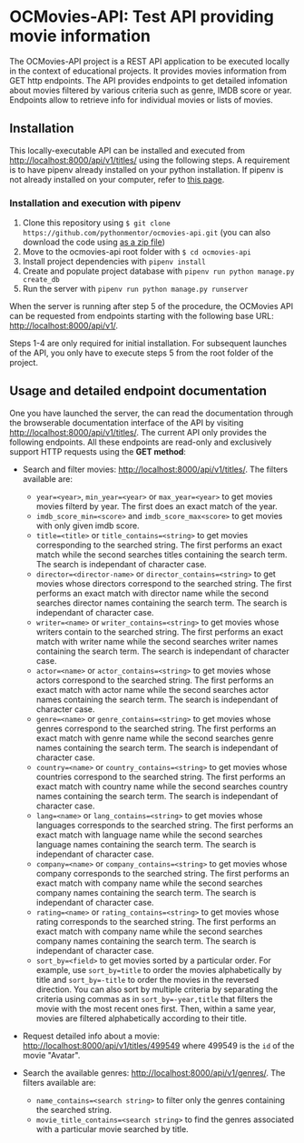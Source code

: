 # OCMovies-API: Test API providing movie information

The OCMovies-API project is a REST API application to be executed locally in the context
of educational projects. It provides movies information from GET http endpoints.
The API provides endpoints to get detailed infomation about movies filtered by
various criteria such as genre, IMDB score or year. Endpoints allow to retrieve
info for individual movies or lists of movies.

## Installation

This locally-executable API can be installed and executed from [http://localhost:8000/api/v1/titles/](http://localhost:8000/api/v1/titles/) using the following steps. A requirement is to have pipenv already installed on your python installation. If pipenv is not already installed on your computer, refer to [this page](docs/pipenv/installation-en.md).

### Installation and execution with pipenv

1. Clone this repository using `$ git clone https://github.com/pythonmentor/ocmovies-api.git` (you can also download the code using [as a zip file](https://github.com/pythonmentor/ocmovies-api/archive/master.zip))
2. Move to the ocmovies-api root folder with `$ cd ocmovies-api`
3. Install project dependencies with `pipenv install` 
4. Create and populate project database with `pipenv run python manage.py create_db`
5. Run the server with `pipenv run python manage.py runserver`

When the server is running after step 5 of the procedure, the OCMovies API can
be requested from endpoints starting with the following base URL: [http://localhost:8000/api/v1/](http://localhost:8000/api/v1/titles/).

Steps 1-4 are only required for initial installation. For subsequent launches
of the API, you only have to execute steps 5 from the root folder of the project.

## Usage and detailed endpoint documentation

One you have launched the server, the can read the documentation through the
browserable documentation interface of the API by visiting [http://localhost:8000/api/v1/titles/](http://localhost:8000/api/v1/titles/). The current API only provides
the following endpoints. All these endpoints are read-only and exclusively 
support HTTP requests using the **GET method**:

- Search and filter movies: [http://localhost:8000/api/v1/titles/](http://localhost:8000/api/v1/titles/). The filters available are:

   - `year=<year>`, `min_year=<year>` or `max_year=<year>` to get movies movies 
   filterd by year. The first does an exact match of the year.
   - `imdb_score_min=<score>` and `imdb_score_max<score>` to get movies with only 
   given imdb score.
   - `title=<title>` or `title_contains=<string>` to get movies corresponding
   to the searched string. The first performs an exact match while the second
   searches titles containing the search term. The search 
   is independant of character case.
   - `director=<director-name>` or `director_contains=<string>` to get movies
   whose directors correspond to the searched string. The first performs an exact match 
   with director name while the second searches director names containing the 
   search term. The search is independant of character case.
   - `writer=<name>` or `writer_contains=<string>` to get movies
   whose writers contain to the searched string. The first performs an exact match 
   with writer name while the second searches writer names containing the 
   search term. The search is independant of character case.
   - `actor=<name>` or `actor_contains=<string>` to get movies
   whose actors correspond to the searched string. The first performs an exact match 
   with actor name while the second searches actor names containing the 
   search term. The search is independant of character case.
   - `genre=<name>` or `genre_contains=<string>` to get movies
   whose genres correspond to the searched string. The first performs an exact match 
   with genre name while the second searches genre names containing the 
   search term. The search is independant of character case.
   - `country=<name>` or `country_contains=<string>` to get movies
   whose countries correspond to the searched string. The first performs an exact match 
   with country name while the second searches country names containing the 
   search term. The search is independant of character case.
   - `lang=<name>` or `lang_contains=<string>` to get movies
   whose languages corresponds to the searched string. The first performs an exact match 
   with language name while the second searches language names containing the 
   search term. The search is independant of character case.
   - `company=<name>` or `company_contains=<string>` to get movies
   whose company corresponds to the searched string. The first performs an exact match 
   with company name while the second searches company names containing the 
   search term. The search is independant of character case.
   - `rating=<name>` or `rating_contains=<string>` to get movies
   whose rating corresponds to the searched string. The first performs an exact match 
   with company name while the second searches company names containing the 
   search term. The search is independant of character case.
   - `sort_by=<field>` to get movies sorted by a particular order. For example,
   use `sort_by=title` to order the movies alphabetically by title and 
   `sort_by=-title` to order the movies in the reversed direction. You can also
   sort by multiple criteria by separating the criteria using commas as in `sort_by=-year,title` that filters the movie with the most recent ones first.
   Then, within a same year, movies are filtered alphabetically according to
   their title.

- Request detailed info about a movie: [http://localhost:8000/api/v1/titles/499549](http://localhost:8000/api/v1/titles/499549) where 499549 is the `id` of the 
movie "Avatar".
- Search the available genres: [http://localhost:8000/api/v1/genres/](http://localhost:8000/api/v1/genres/). The filters available are:
   - `name_contains=<search string>` to filter only the genres containing the
   searched string.
   - `movie_title_contains=<search string>` to find the genres associated with
   a particular movie searched by title.